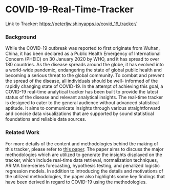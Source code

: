 # COVID-19-Real-Time-Tracker

Link to Tracker: https://peterljw.shinyapps.io/covid_19_tracker/

### Background

While the COVID-19 outbreak was reported to first originate from Wuhan, China, it has been declared as a Public Health Emergency of International Concern (PHEIC) on 30 January 2020 by WHO, and it has spread to over 180 countries. As the disease spreads around the globe, it has evolved into a world-wide pandemic, endangering the state of global public health and becoming a serious threat to the global community. To combat and prevent the spread of the disease, all individuals should be well- informed of the rapidly changing state of COVID-19. In the attempt of achieving this goal, a COVID-19 real-time analytical tracker has been built to provide the latest status of the disease and relevant analytical insights. The real-time tracker is designed to cater to the general audience without advanced statistical aptitude. It aims to communicate insights through various straightforward and concise data visualizations that are supported by sound statistical foundations and reliable data sources. 

### Related Work 

For more details of the content and methodologies behind the making of this tracker, please refer to [this paper](https://arxiv.org/abs/2006.03146). The paper aims to discuss the major methodologies which are utilized to generate the insights displayed on the tracker, which include real-time data retrieval, normalization techniques, ARIMA time-series forecasting, hypothesis testing, and penalized logistic regression models. In addition to introducing the details and motivations of the utilized methodologies, the paper also highlights some key findings that have been derived in regard to COVID-19 using the methodologies.
